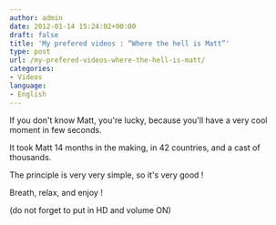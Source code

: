 ```yaml
---
author: admin
date: 2012-01-14 15:24:02+00:00
draft: false
title: 'My prefered videos : “Where the hell is Matt”'
type: post
url: /my-prefered-videos-where-the-hell-is-matt/
categories:
- Videos
language:
- English
---
```


If you don't know Matt, you're lucky, because you'll have a very cool moment in few seconds.

It took Matt 14 months in the making, in 42 countries, and a cast of thousands. 

The principle is very very simple, so it's very good !

Breath, relax, and enjoy !

(do not forget to put in HD and volume ON)


